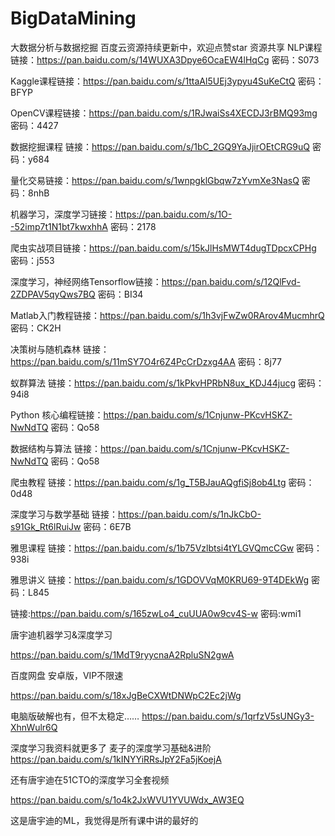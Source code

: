 # BigDataMining
大数据分析与数据挖掘
百度云资源持续更新中，欢迎点赞star
资源共享
NLP课程    链接：https://pan.baidu.com/s/14WUXA3Dpye6OcaEW4lHqCg 密码：S073

Kaggle课程链接：https://pan.baidu.com/s/1ttaAl5UEj3ypyu4SuKeCtQ 密码：BFYP

OpenCV课程链接：https://pan.baidu.com/s/1RJwaiSs4XECDJ3rBMQ93mg 密码：4427

数据挖掘课程 链接：https://pan.baidu.com/s/1bC_2GQ9YaJjirOEtCRG9uQ 密码：y684

量化交易链接：https://pan.baidu.com/s/1wnpgklGbqw7zYvmXe3NasQ 密码：8nhB

机器学习，深度学习链接：https://pan.baidu.com/s/1O--52imp7t1N1bt7kwxhhA 密码：2178

爬虫实战项目链接：https://pan.baidu.com/s/15kJlHsMWT4dugTDpcxCPHg 密码：j553

深度学习，神经网络Tensorflow链接：https://pan.baidu.com/s/12QlFvd-2ZDPAV5qyQws7BQ 密码：BI34

Matlab入门教程链接：https://pan.baidu.com/s/1h3vjFwZw0RArov4MucmhrQ 密码：CK2H

决策树与随机森林 链接：https://pan.baidu.com/s/11mSY7O4r6Z4PcCrDzxg4AA 密码：8j77

蚁群算法 链接：https://pan.baidu.com/s/1kPkvHPRbN8ux_KDJ44jucg 密码：94i8

Python 核心编程链接：https://pan.baidu.com/s/1Cnjunw-PKcvHSKZ-NwNdTQ 密码：Qo58

数据结构与算法 链接：https://pan.baidu.com/s/1Cnjunw-PKcvHSKZ-NwNdTQ 密码：Qo58

爬虫教程 链接：https://pan.baidu.com/s/1g_T5BJauAQgfiSj8ob4Ltg 密码：0d48

深度学习与数学基础 链接：https://pan.baidu.com/s/1nJkCbO-s91Gk_Rt6lRuiJw 密码：6E7B

雅思课程 链接：https://pan.baidu.com/s/1b75Vzlbtsi4tYLGVQmcCGw 密码：938i

雅思讲义 链接：https://pan.baidu.com/s/1GDOVVqM0KRU69-9T4DEkWg 密码：L845

链接:https://pan.baidu.com/s/165zwLo4_cuUUA0w9cv4S-w  密码:wmi1

唐宇迪机器学习&深度学习

https://pan.baidu.com/s/1MdT9ryycnaA2RpluSN2gwA

百度网盘 安卓版，VIP不限速

https://pan.baidu.com/s/18xJgBeCXWtDNWpC2Ec2jWg

电脑版破解也有，但不太稳定……
https://pan.baidu.com/s/1qrfzV5sUNGy3-XhnWulr6Q

深度学习我资料就更多了
麦子的深度学习基础&进阶
https://pan.baidu.com/s/1kINYYiRRsJpY2Fa5jKoejA

还有唐宇迪在51CTO的深度学习全套视频

https://pan.baidu.com/s/1o4k2JxWVU1YVUWdx_AW3EQ

这是唐宇迪的ML，我觉得是所有课中讲的最好的